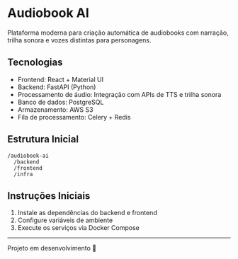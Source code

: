 # Audiobook AI

Plataforma moderna para criação automática de audiobooks com narração, trilha sonora e vozes distintas para personagens.

## Tecnologias
- Frontend: React + Material UI
- Backend: FastAPI (Python)
- Processamento de áudio: Integração com APIs de TTS e trilha sonora
- Banco de dados: PostgreSQL
- Armazenamento: AWS S3
- Fila de processamento: Celery + Redis

## Estrutura Inicial
```
/audiobook-ai
  /backend
  /frontend
  /infra
```

## Instruções Iniciais
1. Instale as dependências do backend e frontend
2. Configure variáveis de ambiente
3. Execute os serviços via Docker Compose

---

Projeto em desenvolvimento 🚀 
